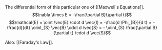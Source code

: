 The differential form of this particular one of [[Maxwell's Equations]].
$$\nabla \times E = -\frac{\partial B}{\partial t}$$
$$\mathcal{E} = \oint \vec{E} \cdot d \vec{l} = -\frac{d \Phi_{B}}{d t} = - \frac{d}{dt} \oiint_{S} \vec{B} \cdot d \vec{S} = - \oiint_{S} \frac{\partial B}{\partial t} \cdot d \vec{S}$$

Also: [[Faraday's Law]].